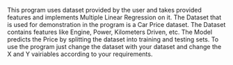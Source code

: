 This program uses dataset provided by the user and takes provided features and implements Multiple Linear Regression on it.
The Dataset that is used for demonstration in the program is a Car Price dataset.
The Dataset contains features like Engine, Power, Kilometers Driven, etc.
The Model predicts the Price by splitting the dataset into training and testing sets.
To use the program just change the dataset with your dataset and change the X and Y vairiables according to your requirements.
